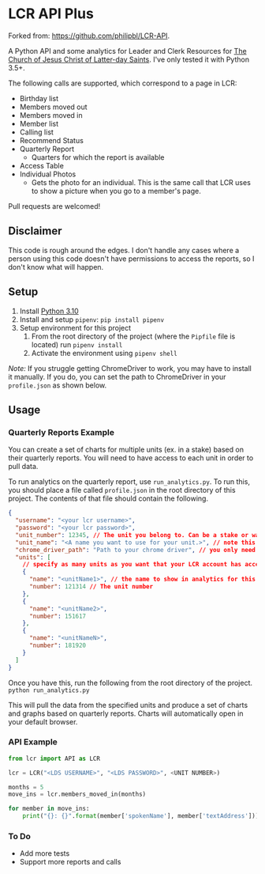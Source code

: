 # LCR API Plus

Forked from: https://github.com/philipbl/LCR-API.

A Python API and some analytics for Leader and Clerk Resources for
[The Church of Jesus Christ of Latter-day Saints](https://www.churchofjesuschrist.org/?lang=eng).
I've only tested it with Python 3.5+.

The following calls are supported, which correspond to a page in LCR:

- Birthday list
- Members moved out
- Members moved in
- Member list
- Calling list
- Recommend Status
- Quarterly Report
  - Quarters for which the report is available
- Access Table
- Individual Photos
  - Gets the photo for an individual. This is the same call that LCR uses to show a picture when you go to a member's page.

Pull requests are welcomed!

## Disclaimer

This code is rough around the edges. I don't handle any cases where a person using this code doesn't have permissions to access the reports, so I don't know what will happen.

## Setup

1. Install [Python 3.10](https://www.python.org/downloads/release/python-3100/)
1. Install and setup `pipenv`: `pip install pipenv`
1. Setup environment for this project
   1. From the root directory of the project (where the `Pipfile` file is
      located) run `pipenv install`
   1. Activate the environment using `pipenv shell`

_Note:_ If you struggle getting ChromeDriver to work, you may have to install it manually.
If you do, you can set the path to ChromeDriver in your `profile.json` as shown below.

## Usage

### Quarterly Reports Example

You can create a set of charts for multiple units (ex. in a stake) based on their quarterly
reports. You will need to have access to each unit in order to pull data.

To run analytics on the quarterly report, use `run_analytics.py`. To run this, you should place a
file called `profile.json` in the root directory of this project. The contents of that file should
contain the following.

```json
{
  "username": "<your lcr username>",
  "password": "<your lcr password>",
  "unit_number": 12345, // The unit you belong to. Can be a stake or ward.
  "unit_name": "<A name you want to use for your unit.>", // note this does not have to match the actual unit name.
  "chrome_driver_path": "Path to your chrome driver", // you only need this if the chrome driver auto install doesn't work.
  "units": [
    // specify as many units as you want that your LCR account has access to.
    {
      "name": "<unitName1>", // the name to show in analytics for this unit. Does not need to match the actual unit name.
      "number": 121314 // The unit number
    },
    {
      "name": "<unitName2>",
      "number": 151617
    },
    {
      "name": "<unitNameN>",
      "number": 181920
    }
  ]
}
```

Once you have this, run the following from the root directory of the project.
`python run_analytics.py`

This will pull the data from the specified units and produce a set of charts and graphs based on
quarterly reports. Charts will automatically open in your default browser.

### API Example

```python
from lcr import API as LCR

lcr = LCR("<LDS USERNAME>", "<LDS PASSWORD>", <UNIT NUMBER>)

months = 5
move_ins = lcr.members_moved_in(months)

for member in move_ins:
    print("{}: {}".format(member['spokenName'], member['textAddress']))
```

### To Do

- Add more tests
- Support more reports and calls
